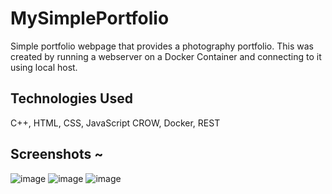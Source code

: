 # MySimplePortfolio
 Simple portfolio webpage that provides a photography portfolio. This was created by running a webserver on a Docker Container and connecting to it using local host.

## Technologies Used 
C++, HTML, CSS, JavaScript 
CROW, Docker, REST

## Screenshots ~ 
![image](https://github.com/n-automata/MyPortfolio_Simple/assets/148803386/77b5a809-797f-45a8-8f83-56e1253910c2)
![image](https://github.com/n-automata/MyPortfolio_Simple/assets/148803386/f0ae5d86-2165-4233-a884-61c6583cf71e)
![image](https://github.com/n-automata/MyPortfolio_Simple/assets/148803386/d66e2c2c-0059-4a61-b6ce-d2df54cd2552)


